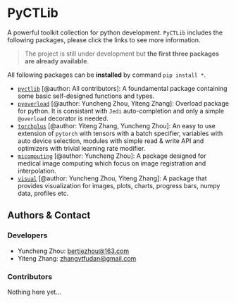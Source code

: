 # PyCTLib

A powerful toolkit collection for python development. `PyCTLib` includes the following packages, please click the links to see more information. 

> The project is still under development but **the first three packages are already available**. 

All following packages can be **installed** by command `pip install *`. 

- [`pyctlib`](./pyctlib/README.md) [@author: All contributors]: A foundamental package containing some basic self-designed functions and types. 
- [`pyoverload`](./pyoverload/README.md) [@author: Yuncheng Zhou, Yiteng Zhang]: Overload package for python. It is consistant with `Jedi` auto-completion and only a simple `@overload` decorator is needed. 
- [`torchplus`](./torchplus/README.md) [@author: Yiteng Zhang, Yuncheng Zhou]: An easy to use extension of `pytorch` with tensors with a batch specifier, variables with auto device selection, modules with simple read & write API and optimizers with trivial learning rate modifier. 
- [`micomputing`](./micomputing/README.md) [@author: Yuncheng Zhou]: A package designed for medical image computing which focus on image registration and interpolation. 
- [`visual`](./visual/README.md) [@author: Yuncheng Zhou, Yiteng Zhang]: A package that provides visualization for images, plots, charts, progress bars, numpy data, profiles etc. 

## Authors & Contact

### Developers

- Yuncheng Zhou: [bertiezhou@163.com](mailto:bertiezhou@163.com)
- Yiteng Zhang: [zhangytfudan@gmail.com](mailto:zhangytfudan@gmail.com)

### Contributors

Nothing here yet...